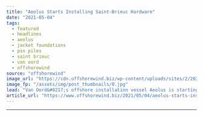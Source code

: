 ```yaml
---
title: "Aeolus Starts Installing Saint-Brieuc Hardware"
date: "2021-05-04"
tags: 
  - featured
  - headlines
  - aeolus
  - jacket foundations
  - pin piles
  - saint brieuc
  - van oord
  - offshorewind
source: "offshorewind"
image_url: "https://cdn.offshorewind.biz/wp-content/uploads/sites/2/2021/05/04084003/Aeolus-Starts-Installing-Saint-Brieuc-Hardware.jpg"
image_fp: "/assets/img/post_thumbnails/0.jpg"
lead: "Van Oord&#8217;s offshore installation vessel Aeolus is starting the installation of the first of"
article_url: "https://www.offshorewind.biz/2021/05/04/aeolus-starts-installing-saint-brieuc-hardware/"
---
```


---
